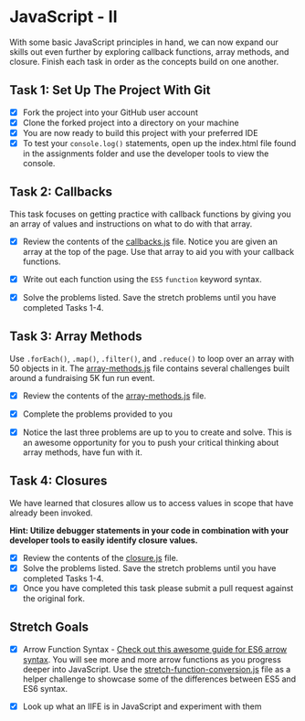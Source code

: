 # JavaScript - II

With some basic JavaScript principles in hand, we can now expand our skills out even further by exploring callback functions, array methods, and closure. Finish each task in order as the concepts build on one another.

## Task 1: Set Up The Project With Git

- [x] Fork the project into your GitHub user account
- [x] Clone the forked project into a directory on your machine
- [x] You are now ready to build this project with your preferred IDE
- [x] To test your `console.log()` statements, open up the index.html file found in the assignments folder and use the developer tools to view the console.

## Task 2: Callbacks

This task focuses on getting practice with callback functions by giving you an array of values and instructions on what to do with that array.

- [x] Review the contents of the [callbacks.js](assignments/callbacks.js) file. Notice you are given an array at the top of the page. Use that array to aid you with your callback functions.

- [x] Write out each function using the `ES5` `function` keyword syntax.

- [x] Solve the problems listed. Save the stretch problems until you have completed Tasks 1-4.

## Task 3: Array Methods

Use `.forEach()`, `.map()`, `.filter()`, and `.reduce()` to loop over an array with 50 objects in it. The [array-methods.js](assignments/array-methods.js) file contains several challenges built around a fundraising 5K fun run event.

- [x] Review the contents of the [array-methods.js](assignments/array-methods.js) file.

- [x] Complete the problems provided to you

- [x] Notice the last three problems are up to you to create and solve. This is an awesome opportunity for you to push your critical thinking about array methods, have fun with it.

## Task 4: Closures

We have learned that closures allow us to access values in scope that have already been invoked.

**Hint: Utilize debugger statements in your code in combination with your developer tools to easily identify closure values.**

- [x] Review the contents of the [closure.js](assignments/closure.js) file.
- [x] Solve the problems listed. Save the stretch problems until you have completed Tasks 1-4.
- [x] Once you have completed this task please submit a pull request against the original fork.

## Stretch Goals

- [x] Arrow Function Syntax - [Check out this awesome guide for ES6 arrow syntax](https://medium.freecodecamp.org/when-and-why-you-should-use-es6-arrow-functions-and-when-you-shouldnt-3d851d7f0b26). You will see more and more arrow functions as you progress deeper into JavaScript. Use the [stretch-function-conversion.js](assignments/function-conversion.js) file as a helper challenge to showcase some of the differences between ES5 and ES6 syntax.

- [x] Look up what an IIFE is in JavaScript and experiment with them
